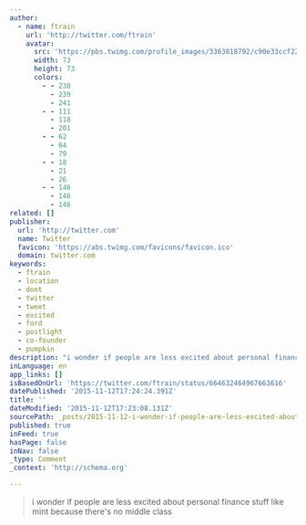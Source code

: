 ```yaml
---
author:
  - name: ftrain
    url: 'http://twitter.com/ftrain'
    avatar:
      src: 'https://pbs.twimg.com/profile_images/3363818792/c90e33ccf22e3146d5cd871ce561795a_bigger.png'
      width: 73
      height: 73
      colors:
        - - 238
          - 239
          - 241
        - - 111
          - 118
          - 201
        - - 62
          - 64
          - 79
        - - 18
          - 21
          - 26
        - - 146
          - 146
          - 146
related: []
publisher:
  url: 'http://twitter.com'
  name: Twitter
  favicon: 'https://abs.twimg.com/favicons/favicon.ico'
  domain: twitter.com
keywords:
  - ftrain
  - location
  - dont
  - twitter
  - tweet
  - excited
  - ford
  - postlight
  - co-founder
  - pumpkin
description: "i wonder if people are less excited about personal finance stuff like mint because there's no middle class"
inLanguage: en
app_links: []
isBasedOnUrl: 'https://twitter.com/ftrain/status/664632464967663616'
datePublished: '2015-11-12T17:24:24.391Z'
title: ''
dateModified: '2015-11-12T17:23:08.131Z'
sourcePath: _posts/2015-11-12-i-wonder-if-people-are-less-excited-about-personal-finance-s.md
published: true
inFeed: true
hasPage: false
inNav: false
_type: Comment
_context: 'http://schema.org'

---
```

> i wonder if people are less excited about personal finance stuff like mint because there's no middle class